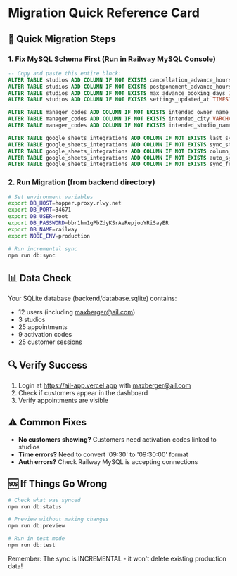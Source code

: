 # Migration Quick Reference Card

## 🚀 Quick Migration Steps

### 1. Fix MySQL Schema First (Run in Railway MySQL Console)
```sql
-- Copy and paste this entire block:
ALTER TABLE studios ADD COLUMN IF NOT EXISTS cancellation_advance_hours INT DEFAULT 48;
ALTER TABLE studios ADD COLUMN IF NOT EXISTS postponement_advance_hours INT DEFAULT 48;
ALTER TABLE studios ADD COLUMN IF NOT EXISTS max_advance_booking_days INT DEFAULT 30;
ALTER TABLE studios ADD COLUMN IF NOT EXISTS settings_updated_at TIMESTAMP;

ALTER TABLE manager_codes ADD COLUMN IF NOT EXISTS intended_owner_name VARCHAR(255);
ALTER TABLE manager_codes ADD COLUMN IF NOT EXISTS intended_city VARCHAR(255);
ALTER TABLE manager_codes ADD COLUMN IF NOT EXISTS intended_studio_name VARCHAR(255);

ALTER TABLE google_sheets_integrations ADD COLUMN IF NOT EXISTS last_sync_at TIMESTAMP;
ALTER TABLE google_sheets_integrations ADD COLUMN IF NOT EXISTS sync_status VARCHAR(50);
ALTER TABLE google_sheets_integrations ADD COLUMN IF NOT EXISTS column_mapping TEXT;
ALTER TABLE google_sheets_integrations ADD COLUMN IF NOT EXISTS auto_sync_enabled BOOLEAN DEFAULT TRUE;
ALTER TABLE google_sheets_integrations ADD COLUMN IF NOT EXISTS sync_frequency_minutes INT DEFAULT 30;
```

### 2. Run Migration (from backend directory)
```bash
# Set environment variables
export DB_HOST=hopper.proxy.rlwy.net
export DB_PORT=34671
export DB_USER=root
export DB_PASSWORD=bbr1hm1gPbZdyKSrAeRepjooYRiSayER
export DB_NAME=railway
export NODE_ENV=production

# Run incremental sync
npm run db:sync
```

## 📊 Data Check
Your SQLite database (backend/database.sqlite) contains:
- 12 users (including maxberger@ail.com)
- 3 studios
- 25 appointments
- 9 activation codes
- 25 customer sessions

## 🔍 Verify Success
1. Login at https://ail-app.vercel.app with maxberger@ail.com
2. Check if customers appear in the dashboard
3. Verify appointments are visible

## ⚠️ Common Fixes
- **No customers showing?** Customers need activation codes linked to studios
- **Time errors?** Need to convert '09:30' to '09:30:00' format
- **Auth errors?** Check Railway MySQL is accepting connections

## 🆘 If Things Go Wrong
```bash
# Check what was synced
npm run db:status

# Preview without making changes
npm run db:preview

# Run in test mode
npm run db:test
```

Remember: The sync is INCREMENTAL - it won't delete existing production data!